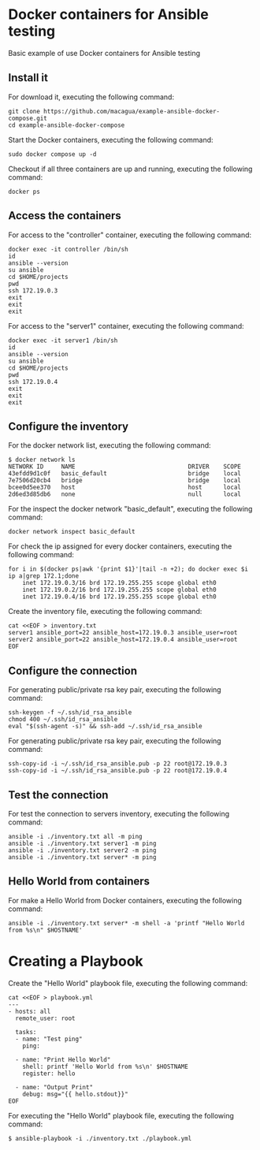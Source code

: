 # Docker containers for Ansible testing

Basic example of use Docker containers for Ansible testing

## Install it

For download it, executing the following command:

```
git clone https://github.com/macagua/example-ansible-docker-compose.git
cd example-ansible-docker-compose
```

Start the Docker containers, executing the following command:

```
sudo docker compose up -d
```

Checkout if all three containers are up and running, executing the following command:

```
docker ps
```

## Access the containers

For access to the "controller" container, executing the following command:

```
docker exec -it controller /bin/sh
id
ansible --version
su ansible
cd $HOME/projects
pwd
ssh 172.19.0.3
exit
exit
exit
```

For access to the "server1" container, executing the following command:

```
docker exec -it server1 /bin/sh
id
ansible --version
su ansible
cd $HOME/projects
pwd
ssh 172.19.0.4
exit
exit
exit
```

## Configure the inventory

For the docker network list, executing the following command:

```
$ docker network ls
NETWORK ID     NAME                                DRIVER    SCOPE
43efdd9d1c0f   basic_default                       bridge    local
7e7506d20cb4   bridge                              bridge    local
bcee0d5ee370   host                                host      local
2d6ed3d85db6   none                                null      local
```

For the inspect the docker network "basic_default", executing the following command:

```
docker network inspect basic_default
```

For check the ip assigned for every docker containers, executing the following command:

```
for i in $(docker ps|awk '{print $1}'|tail -n +2); do docker exec $i ip a|grep 172.1;done
    inet 172.19.0.3/16 brd 172.19.255.255 scope global eth0
    inet 172.19.0.2/16 brd 172.19.255.255 scope global eth0
    inet 172.19.0.4/16 brd 172.19.255.255 scope global eth0
```

Create the inventory file, executing the following command:

```
cat <<EOF > inventory.txt
server1 ansible_port=22 ansible_host=172.19.0.3 ansible_user=root
server2 ansible_port=22 ansible_host=172.19.0.4 ansible_user=root
EOF
```

## Configure the connection

For generating public/private rsa key pair, executing the following command:

```
ssh-keygen -f ~/.ssh/id_rsa_ansible
chmod 400 ~/.ssh/id_rsa_ansible
eval "$(ssh-agent -s)" && ssh-add ~/.ssh/id_rsa_ansible
```

For generating public/private rsa key pair, executing the following command:

```
ssh-copy-id -i ~/.ssh/id_rsa_ansible.pub -p 22 root@172.19.0.3
ssh-copy-id -i ~/.ssh/id_rsa_ansible.pub -p 22 root@172.19.0.4
```

## Test the connection

For test the connection to servers inventory, executing the following command:

```
ansible -i ./inventory.txt all -m ping
ansible -i ./inventory.txt server1 -m ping
ansible -i ./inventory.txt server2 -m ping
ansible -i ./inventory.txt server* -m ping
```

## Hello World from containers

For make a Hello World from Docker containers, executing the following command:

```
ansible -i ./inventory.txt server* -m shell -a 'printf "Hello World from %s\n" $HOSTNAME'
```

# Creating a Playbook

Create the "Hello World" playbook file, executing the following command:

```
cat <<EOF > playbook.yml
---
- hosts: all
  remote_user: root

  tasks:
  - name: "Test ping"
    ping:

  - name: "Print Hello World"
    shell: printf 'Hello World from %s\n' $HOSTNAME
    register: hello

  - name: "Output Print"
    debug: msg="{{ hello.stdout}}"
EOF
```

For executing the "Hello World" playbook file, executing the following command:

```
$ ansible-playbook -i ./inventory.txt ./playbook.yml
```
